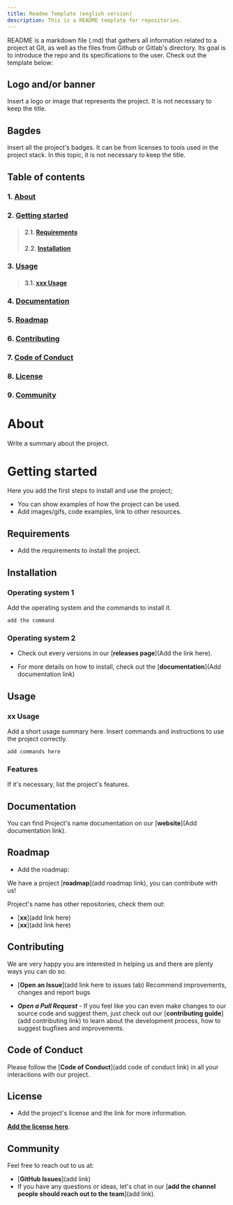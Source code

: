 ```yaml
---
title: Readme Template (english version)
description: This is a README template for repositories.
---
```



README is a markdown file (.md) that gathers all information related to a project at Git, as well as the files from Github or Gitlab's directory. Its goal is to introduce the repo and its specifications to the user. 
Check out the template below:


## **Logo and/or banner**
Insert a logo or image that represents the project. It is not necessary to keep the title. 

## **Bagdes**
Insert all the project's badges. It can be from licenses to tools used in the project stack. In this topic, it is not necessary to keep the title.


## **Table of contents**
### 1. [**About**](#about)
### 2. [**Getting started**](#getting-started)
>#### 2.1.   [**Requirements**](#requirements)
>#### 2.2.  [**Installation**](#installing-horusec)
### 3. [**Usage**](#usage)
>#### 3.1. [**xxx Usage**](#xx-usage)
### 4. [**Documentation**](#documentation)       
### 5. [**Roadmap**](#roadmap)
### 6. [**Contributing**](#contributing)
### 7. [**Code of Conduct**](#code-of-conduct)
### 8. [**License**](#license)
### 9. [**Community**](#community)


# **About**
Write a summary about the project. 

# **Getting started**
Here you add the first steps to install and use the project; 
- You can show examples of how the project can be used. 
- Add images/gifs, code examples, link to other resources.

## **Requirements**

- Add the requirements to install the project.

## **Installation**
### **Operating system 1**
Add the operating system and the commands to install it. 
```
add the command
```


### **Operating system 2**

- Check out every versions in our [**releases page**](Add the link here).

- For more details on how to install, check out the [**documentation**](Add documentation link) 

## **Usage**
### **xx Usage**

Add a short usage summary here. 
Insert commands and instructions to use the project correctly.
```
add commands here
```
### **Features**
If it's necessary, list the project's features.

## **Documentation**
You can find Project's name documentation on our [**website**](Add documentation link).

## **Roadmap**
- Add the roadmap:

We have a project [**roadmap**](add roadmap link), you can contribute with us!

Project's name has other repositories, check them out:

- [**xx**](add link here)
- [**xx**](add link here)


## **Contributing**

We are very happy you are interested in helping us and there are plenty ways you can do so.

 - [**Open an Issue**](add link here to issues tab) Recommend improvements, changes and report bugs

 - ***Open a Pull Request*** - If you feel like you can even make changes to our source code and suggest them, just check out our [**contributing guide**](add contributing link) to learn about the development process, how to suggest bugfixes and improvements. 


## **Code of Conduct**
Please follow the [**Code of Conduct**](add code of conduct link) in all your interactions with our project.

## **License**
- Add the project's license and the link for more information.

 [**Add the license here**](LICENSE).

## **Community**

Feel free to reach out to us at:

- [**GitHub Issues**](add link)
- If you have any questions or ideas, let's chat in our [**add the channel people should reach out to the team**](add link).







